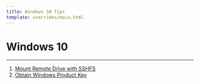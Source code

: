```yaml
---
title: Windows 10 Tips
template: overrides/main.html
---
```


# Windows 10
---

1. [Mount Remote Drive with SSHFS](/blog/operating_systems/windows_docs/windows_sshfs/)
2. [Obtain Windows Product Key](/blog/operating_systems/windows_docs/product_key/)
